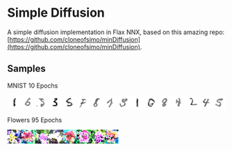 # Simple Diffusion

A simple diffusion implementation in Flax NNX, based on this amazing repo: [https://github.com/cloneofsimo/minDiffusion](https://github.com/cloneofsimo/minDiffusion).

## Samples
MNIST 10 Epochs

![numbers](imgs/mnist_10.png)

Flowers 95 Epochs

![flowers](imgs/flowers_95.png)

